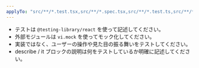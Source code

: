```yaml
---
applyTo: "src/**/*.test.tsx,src/**/*.spec.tsx,src/**/*.test.ts,src/**/*.spec.ts"
---
```


- テストは `@testing-library/react` を使って記述してください。
- 外部モジュールは `vi.mock` を使ってモック化してください。
- 実装ではなく、ユーザーの操作や見た目の振る舞いをテストしてください。
- describe / it ブロックの説明は何をテストしているか明確に記述してください。